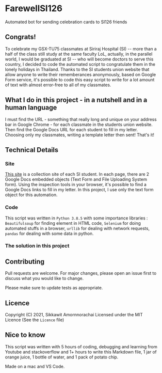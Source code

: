 # FarewellSI126
Automated bot for sending celebration cards to SI126 friends

## Congrats!

To celebrate my GSX-TU75 classmates at Siriraj Hospital (SI) -- more than a half of the class still study at the same faculty LoL, actually, in the parallel world, I would be graduated at SI -- who will become doctors to serve this country, I decided to code the automated script to congratulate them in the lonely holidays in Thailand. Thanks to the SI students union website that allow anyone to write their rememberances anonymously, based on Google Form service, it's possible to code this easy script to write for a lot amount of text with almost error-free to all of my classmates.

## What I do in this project - in a nutshell and in a human language

I must find the URL - something that really long and unique on your address bar in Google Chrome - for each classmate in the students union website. Then find the Google Docs URL for each student to fill in my letter. Choosing only my classmates, writing a template letter then sent! That's it!

## Technical Details
### Site
[This site](https://sites.google.com/view/seniorfarewell2021/home) is a collection site of each SI student. In each page, there are 2 Google Docs embedded objects (Text Form and File Uploading System form). Using the inspection tools in your browser, it's possible to find a Google Docs links to fill in my letter. In this project, I use only the text form object for this automation.

### Code
This script was written in `Python 3.8.5` with some importance libraries : `Beautifulsoup` for finding element in HTML code, `Selenium` for doing automated stuffs in a browser, `urllib` for dealing with network requests, `pandas` for dealing with some data in python.

### The solution in this project

## Contributing
Pull requests are welcome. For major changes, please open an issue first to discuss what you would like to change.

Please make sure to update tests as appropriate.

## Licence
Copyright (C) 2021, Sikkawit Amornnorachai Licensed under the MIT Licence (See the `Licence` file)

## Nice to know
This script was written with 5 hours of coding, debugging and learning from Youtube and stackoverflow and 1+ hours to write this Markdown file, 1 jar of orange juice, 1 bottle of water, and 1 pack of potato chip.

Made on a mac and VS Code.

